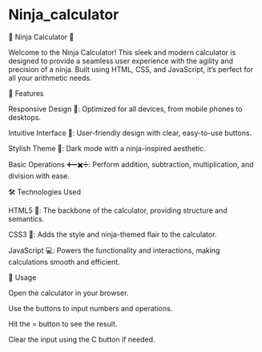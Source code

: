 # Ninja_calculator

🥷 Ninja Calculator 📱

Welcome to the Ninja Calculator! This sleek and modern calculator is designed to provide a seamless user experience with the agility and precision of a ninja. Built using HTML, CSS, and JavaScript, it’s perfect for all your arithmetic needs.

🎨 Features

Responsive Design 📱: Optimized for all devices, from mobile phones to desktops.

Intuitive Interface 🧠: User-friendly design with clear, easy-to-use buttons.

Stylish Theme 🎨: Dark mode with a ninja-inspired aesthetic.

Basic Operations ➕➖✖️➗: Perform addition, subtraction, multiplication, and division with ease.

🛠️ Technologies Used

HTML5 📄: The backbone of the calculator, providing structure and semantics.

CSS3 🎨: Adds the style and ninja-themed flair to the calculator.

JavaScript 💻: Powers the functionality and interactions, making calculations smooth and efficient.

🚀 Usage

Open the calculator in your browser.

Use the buttons to input numbers and operations.


Hit the = button to see the result.

Clear the input using the C button if needed.




